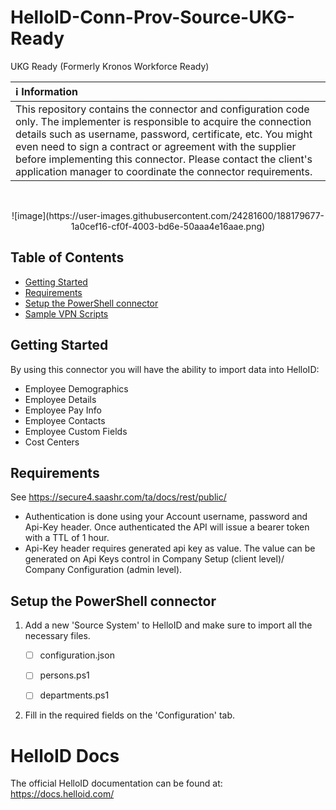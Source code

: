 # HelloID-Conn-Prov-Source-UKG-Ready
UKG Ready (Formerly Kronos Workforce Ready)

| :information_source: Information |
|:---------------------------|
| This repository contains the connector and configuration code only. The implementer is responsible to acquire the connection details such as username, password, certificate, etc. You might even need to sign a contract or agreement with the supplier before implementing this connector. Please contact the client's application manager to coordinate the connector requirements.       |

<br />

<p align="center">
  ![image](https://user-images.githubusercontent.com/24281600/188179677-1a0cef16-cf0f-4003-bd6e-50aaa4e16aae.png)

</p>

<!-- TABLE OF CONTENTS -->
## Table of Contents
* [Getting Started](#getting-started)
* [Requirements](#Requirements)
* [Setup the PowerShell connector](#setup-the-powershell-connector)
* [Sample VPN Scripts](#sample-vpn-scripts)

<!-- GETTING STARTED -->
## Getting Started
By using this connector you will have the ability to import data into HelloID:
* Employee Demographics
* Employee Details
* Employee Pay Info
* Employee Contacts
* Employee Custom Fields
* Cost Centers

## Requirements
See https://secure4.saashr.com/ta/docs/rest/public/
- Authentication is done using your Account username, password and Api-Key header. Once authenticated the API will issue a bearer token with a TTL of 1 hour.
- Api-Key header requires generated api key as value. The value can be generated on Api Keys control in Company Setup (client level)/ Company Configuration (admin level).



## Setup the PowerShell connector
1. Add a new 'Source System' to HelloID and make sure to import all the necessary files.

    - [ ] configuration.json
    - [ ] persons.ps1
    - [ ] departments.ps1


2. Fill in the required fields on the 'Configuration' tab.

# HelloID Docs
The official HelloID documentation can be found at: https://docs.helloid.com/

